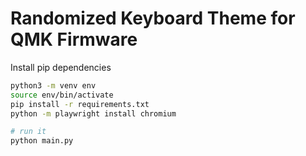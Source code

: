 # Randomized Keyboard Theme for QMK Firmware

Install pip dependencies
```bash
python3 -m venv env
source env/bin/activate
pip install -r requirements.txt
python -m playwright install chromium

# run it
python main.py
```

